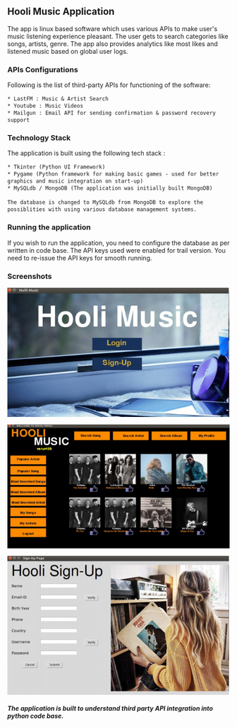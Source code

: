 ## Hooli Music Application

The app is linux based software which uses various APIs to make user's music listening experience pleasant. The user gets to search categories like songs, artists, genre.
The app also provides analytics like most likes and listened music based on global user logs. 

### APIs Configurations

Following is the list of third-party APIs for functioning of the software:

	* LastFM : Music & Artist Search
	* Youtube : Music Videos
	* Mailgun : Email API for sending confirmation & password recovery support

### Technology Stack

The application is built using the following tech stack :
	
	* Tkinter (Python UI Framework)
	* Pygame (Python framework for making basic games - used for better graphics and music integration on start-up)
	* MySQLdb / MongoDB (The application was initially built MongoDB)

	The database is changed to MySQLdb from MongoDB to explore the possiblities with using various database management systems.

### Running the application

If you wish to run the application, you need to configure the database as per written in code base.
The API keys used were enabled for trail version. You need to re-issue the API keys for smooth running.

### Screenshots

![Start](https://github.com/Varun-Singhal/Hooli-Music/blob/master/screenshots/1.png)

![Home](https://github.com/Varun-Singhal/Hooli-Music/blob/master/screenshots/2.png)

![Sign-Up](https://github.com/Varun-Singhal/Hooli-Music/blob/master/screenshots/3.png)


##### The application is built to understand third party API integration into python code base.